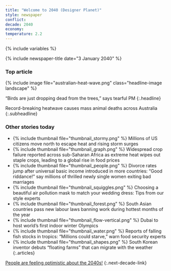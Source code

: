 ```yaml
---
title: "Welcome to 2040 (Designer Planet)"
style: newspaper
conflict: 
decade: 2040
economy: 
temperature: 2.2
---
```


{% include variables %}

{% include newspaper-title date="3 January 2040" %}

### Top article

{% include image file="australian-heat-wave.png" class="headline-image landscape" %}

“Birds are just dropping dead from the trees,” says tearful PM
{:.headline}

Record-breaking heatwave causes mass animal deaths across Australia
{:.subheadline}

### Other stories today

- {% include thumbnail file="thumbnail_stormy.png" %} Millions of US citizens move north to escape heat and rising storm surges
- {% include thumbnail file="thumbnail_graph.png" %} Widespread crop failure reported across sub-Saharan Africa as extreme heat wipes out staple crops, leading to a global rise in food prices
- {% include thumbnail file="thumbnail_people.png" %} Divorce rates jump after universal basic income introduced in more countries: “Good riddance!” say millions of thrilled newly single women exiting bad marriages
- {% include thumbnail file="thumbnail_squiggles.png" %} Choosing a beautiful air pollution mask to match your wedding dress: Tips from our style experts
- {% include thumbnail file="thumbnail_forest.png" %} South Asian countries pass new labour laws banning work during hottest months of the year
- {% include thumbnail file="thumbnail_flow-vertical.png" %} Dubai to host world’s first indoor winter Olympics
- {% include thumbnail file="thumbnail_water.png" %} Reports of falling fish stocks in tropics: “Millions could starve,” warn food security experts
- {% include thumbnail file="thumbnail_shapes.png" %} South Korean inventor debuts “floating farms” that can migrate with the weather
{:.articles}

[People are feeling optimistic about the 2040s!](chapter_sexual-revolution.html)
{:.next-decade-link}
